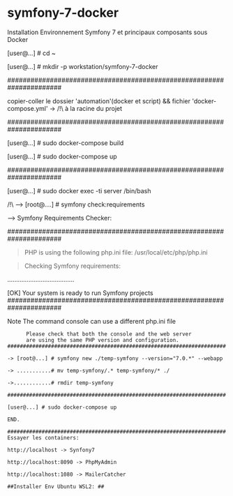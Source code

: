 # symfony-7-docker
Installation Environnement Symfony 7 et principaux composants sous Docker

[user@...] # cd ~

[user@...] # mkdir -p workstation/symfony-7-docker

######################################################################


copier-coller le dossier 'automation'(docker et script)   &&  fichier 'docker-compose.yml' -> /!\ à la racine du projet


######################################################################

[user@...] # sudo docker-compose build

[user@...] # sudo docker-compose up

######################################################################

[user@...] # sudo docker exec -ti server /bin/bash

/!\ --> [root@....] # symfony check:requirements

--> Symfony Requirements Checker:

######################################################################

> PHP is using the following php.ini file:
/usr/local/etc/php/php.ini

> Checking Symfony requirements:

......................................

 [OK]
 Your system is ready to run Symfony projects
######################################################################

Note  The command console can use a different php.ini file
~~~~  than the one used by your web server.
      Please check that both the console and the web server
      are using the same PHP version and configuration.
######################################################################

-> [root@...] # symfony new ./temp-symfony --version="7.0.*" --webapp

-> ...........# mv temp-symfony/.* temp-symfony/* ./

->............# rmdir temp-symfony

######################################################################

[user@...] # sudo docker-compose up

END.

######################################################################
Essayer les containers:

http://localhost -> Synfony7

http://localhost:8090 -> PhpMyAdmin

http://localhost:1080 -> MailerCatcher

##Installer Env Ubuntu WSL2: ##

